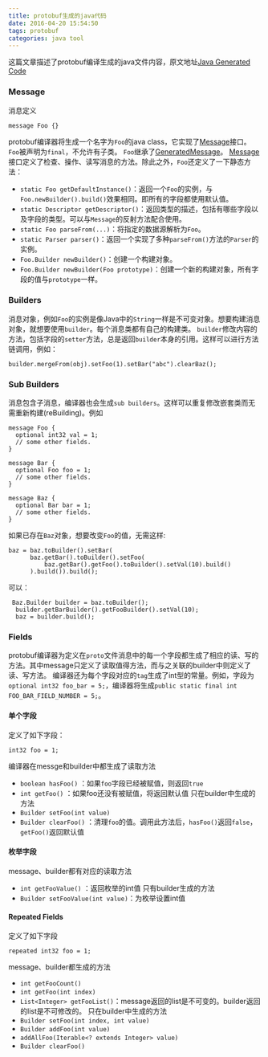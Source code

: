 ```yaml
---
title: protobuf生成的java代码
date: 2016-04-20 15:54:50
tags: protobuf
categories: java tool
---
```

这篇文章描述了protobuf编译生成的java文件内容，原文地址[Java Generated Code][java-generated]
<!--more-->
### Message
消息定义
```
message Foo {}
```
protobuf编译器将生成一个名字为`Foo`的java class，它实现了[Message][message]接口。`Foo`被声明为`final`，不允许有子类。
`Foo`继承了[GeneratedMessage][GeneratedMessage]。
[Message][message]接口定义了检查、操作、读写消息的方法。除此之外，`Foo`还定义了一下静态方法：
* `static Foo getDefaultInstance()`：返回一个`Foo`的实例，与`Foo.newBuilder().build()`效果相同。即所有的字段都使用默认值。
* `static Descriptor getDescriptor()`：返回类型的描述，包括有哪些字段以及字段的类型。可以与`Message`的反射方法配合使用。
* `static Foo parseFrom(...)`：将指定的数据源解析为`Foo`。
* `static Parser parser()`：返回一个实现了多种`parseFrom()`方法的`Parser`的实例。
* `Foo.Builder newBuilder()`：创建一个构建对象。
* `Foo.Builder newBuilder(Foo prototype)`：创建一个新的构建对象，所有字段的值与`prototype`一样。

### Builders
消息对象，例如`Foo`的实例是像Java中的`String`一样是不可变对象。想要构建消息对象，就想要使用`builder`。每个消息类都有自己的构建类。
`builder`修改内容的方法，包括字段的`setter`方法，总是返回`builder`本身的引用。这样可以进行方法链调用，例如：
```
builder.mergeFrom(obj).setFoo(1).setBar("abc").clearBaz();
```

### Sub Builders
消息包含子消息，编译器也会生成`sub builders`。这样可以重复修改嵌套类而无需重新构建(reBuilding)。例如
```
message Foo {
  optional int32 val = 1;
  // some other fields.
}

message Bar {
  optional Foo foo = 1;
  // some other fields.
}

message Baz {
  optional Bar bar = 1;
  // some other fields.
}
```
如果已存在`Baz`对象，想要改变`Foo`的值，无需这样:
```
baz = baz.toBuilder().setBar(
      baz.getBar().toBuilder().setFoo(
          baz.getBar().getFoo().toBuilder().setVal(10).build()
      ).build()).build();
```
可以：
```
 Baz.Builder builder = baz.toBuilder();
  builder.getBarBuilder().getFooBuilder().setVal(10);
  baz = builder.build();
```

### Fields
protobuf编译器为定义在`proto`文件消息中的每一个字段都生成了相应的读、写的方法。其中message只定义了读取值得方法，而与之关联的builder中则定义了读、写方法。
编译器还为每个字段对应的`tag`生成了int型的常量。例如，字段为`optional int32 foo_bar = 5;`，编译器将生成`public static final int FOO_BAR_FIELD_NUMBER = 5;`。
#### 单个字段
定义了如下字段：
```
int32 foo = 1;
```
编译器在messge和builder中都生成了读取方法
- `boolean hasFoo()` ：如果`foo`字段已经被赋值，则返回`true`
- `int getFoo()` ：如果foo还没有被赋值，将返回默认值
只在builder中生成的方法
- `Builder setFoo(int value)`
- `Builder clearFoo()` ：清理`foo`的值。调用此方法后，`hasFoo()`返回`false`，`getFoo()`返回默认值
#### 枚举字段
message、builder都有对应的读取方法
- `int getFooValue()` ：返回枚举的int值
只有builder生成的方法
- `Builder setFooValue(int value)`：为枚举设置int值

#### Repeated Fields
定义了如下字段
```
repeated int32 foo = 1;
```
message、builder都生成的方法
- `int getFooCount()` 
- `int getFoo(int index)`
- `List<Integer> getFooList()`：message返回的list是不可变的。builder返回的list是不可修改的。
只在builder中生成的方法
- `Builder setFoo(int index, int value)`
- `Builder addFoo(int value)`
- `addAllFoo(Iterable<? extends Integer> value)`
- `Builder clearFoo()`


[message]: https://developers.google.com/protocol-buffers/docs/reference/java/com/google/protobuf/Message?hl=zh-cn
[GeneratedMessage]: https://developers.google.com/protocol-buffers/docs/reference/java/com/google/protobuf/GeneratedMessage?hl=zh-cn
[java-generated]: https://developers.google.com/protocol-buffers/docs/reference/java-generated